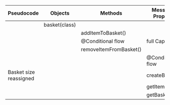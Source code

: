 Pseudocode | Objects  | Methods |Messages / Properties | Output
---- |---- | ---- | ---- | ----
|| basket(class) ||||
||| addItemToBasket() || pushItem.Basket[Array]
||| @Conditional flow|full Capacity | Error@"String"
||| removeItemFromBasket()|| filter.[Array]
|||| @Conditional flow |Error@"String"
| Basket size reassigned ||| createBasket() | @int/number
|||| getItemPrice()| @"String"@int/number
|||| getBasketTotal() |	@"String"@int/Number